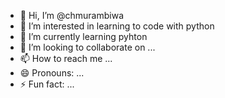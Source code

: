 - 👋 Hi, I’m @chmurambiwa
- 👀 I’m interested in learning to code with python
- 🌱 I’m currently learning pyhton
- 💞️ I’m looking to collaborate on ...
- 📫 How to reach me ...
- 😄 Pronouns: ...
- ⚡ Fun fact: ...

<!---
chmurambiwa/chmurambiwa is a ✨ special ✨ repository because its `README.md` (this file) appears on your GitHub profile.
You can click the Preview link to take a look at your changes.
--->
